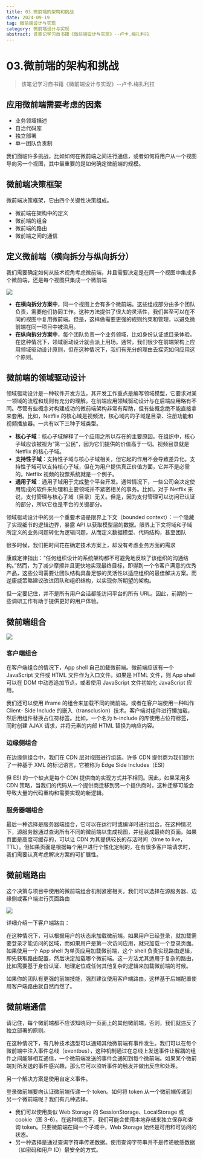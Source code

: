 ```yaml
---
title: 03.微前端的架构和挑战
date: 2024-09-19
tag: 微前端设计与实现
category: 微前端设计与实现
abstract: 该笔记学习自书籍《微前端设计与实现》--卢卡.梅扎利拉
---
```


# 03.微前端的架构和挑战

> 该笔记学习自书籍《微前端设计与实现》--卢卡.梅扎利拉


## 应用微前端需要考虑的因素

- 业务领域描述
- 自治代码库
- 独立部署
- 单一团队负责制

我们面临许多挑战，比如如何在微前端之间进行通信，或者如何将用户从一个视图导向另一个视图，其中最重要的是如何确定微前端的规模。

## 微前端决策框架

微前端决策框架，它由四个关键性决策组成。

- 微前端在架构中的定义
- 微前端的组合
- 微前端的路由
- 微前端之间的通信

## 定义微前端（横向拆分与纵向拆分）

我们需要确定如何从技术视角考虑微前端，并且需要决定是在同一个视图中集成多个微前端，还是每个视图只集成一个微前端

![](https://oss.justin3go.com/blogs/Pasted%20image%2020230903151906.png)

- **在横向拆分方案中**，同一个视图上会有多个微前端。这些组成部分由多个团队负责，需要他们协同工作。这种方法提供了很大的灵活性，我们甚至可以在不同的视图中复用微前端。但是，这样做需要更强的规则约束和管理，以避免微前端在同一项目中被滥用。
- **在纵向拆分方案中**，每个团队负责一个业务领域，比如身份认证或目录体验。在这种情况下，领域驱动设计就会派上用场。通常，我们很少在前端架构上应用领域驱动设计原则，但在这种情况下，我们有充分的理由去探究如何应用这个原则。

## 微前端的领域驱动设计

领域驱动设计是一种软件开发方法，其开发工作重点是编写领域模型，它要求对某一领域的流程和规则有充分的理解。在前端应用领域驱动设计与在后端应用略有不同。尽管有些概念对构建成功的微前端架构非常有帮助，但有些概念绝不能直接拿来套用。比如，Netflix 的核心域是视频流，核心域内的子域是目录、注册功能和视频播放器。一共有以下三种子域类型。

- **核心子域**：核心子域解释了一个应用之所以存在的主要原因。在组织中，核心子域应该被视为“第一公民”，因为它们提供的价值高于一切。视频目录就是 Netflix 的核心子域。
- **支持性子域**：支持性子域与核心子域相关，但它起的作用不会导致差异化。支持性子域可以支持核心子域，但在为用户提供真正价值方面，它并不是必需的。Netflix 视频的投票系统就是一个例子。
- **通用子域**：通用子域用于完成整个平台开发。通常情况下，一些公司会决定使用现成的软件来处理和主要领域并不紧密相关的事务。比如，对于 Netflix 来说，支付管理与核心子域（目录）无关。但是，因为支付管理可以访问已认证的部分，所以它也是平台的关键部分。

领域驱动设计中的另一个重要术语是限界上下文（bounded context）：一个隐藏了实现细节的逻辑边界，暴露 API 以获取模型层的数据。限界上下文将域和子域所定义的业务问题转化为逻辑问题，从而定义数据模型、代码结构，甚至团队

很多时候，我们把时间花在确定技术方案上，却没有考虑业务方面的需求

康威定律指出：“任何组织设计的系统架构都不可避免地反映了该组织的沟通结构。”然而，为了减少摩擦并且更快地实现最终目标，即得到一个令客户满意的优秀产品，这些公司需要让团队结构具备足够的灵活性以适应组织的最佳解决方案。而逆康威策略建议改进团队和组织结构，以实现你所期望的架构。

但一定要记住，并不是所有用户会话都能访问平台的所有 URL。因此，前期的一些调研工作有助于提供更好的用户体验。

## 微前端组合

![](https://oss.justin3go.com/blogs/Pasted%20image%2020230903154107.png)


### 客户端组合

在客户端组合的情况下，App shell 自己加载微前端。微前端应该有一个 JavaScript 文件或 HTML 文件作为入口文件。如果是 HTML 文件，则 App shell 可以在 DOM 中动态追加节点，或者使用 JavaScript 文件初始化 JavaScript 应用。

我们还可以使用 iframe 的组合来加载不同的微前端，或者在客户端使用一种叫作 Client- Side Include 的嵌入（transclusion）技术。客户端对组件进行懒加载，然后用组件替换占位符标签。比如，一个名为 h-include 的库使用占位符标签，同时创建 AJAX 请求，并将元素的内部 HTML 替换为响应内容。

### 边缘侧组合

在边缘侧组合中，我们在 CDN 层对视图进行组装。许多 CDN 提供商为我们提供了一种基于 XML 的标记语言，它被称为 Edge Side Includes（ESI）

但 ESI 的一个缺点是每个 CDN 提供商的实现方式并不相同。因此，如果采用多 CDN 策略，当我们的代码从一个提供商迁移到另一个提供商时，这种迁移可能会导致大量的代码重构和需要实现的新逻辑。

### 服务器端组合

最后一种选择是服务器端组合，它可以在运行时或编译时进行组合。在这种情况下，源服务器通过查询所有不同的微前端以生成视图，并组装成最终的页面。如果页面是高度可缓存的，可以让 CDN 为其提供较长的存活时间（time to live，TTL）。但如果页面是根据每个用户进行个性化定制的，在有很多客户端请求时，我们需要认真考虑解决方案的可扩展性。   

## 微前端路由

这个决策与项目中使用的微前端组合机制紧密相关。我们可以选择在源服务器、边缘侧或客户端进行页面路由

![](https://oss.justin3go.com/blogs/Pasted%20image%2020230903162801.png)

详细介绍一下客户端路由：

在这种情况下，可以根据用户的状态来加载微前端。如果用户已经登录，就加载需要登录才能访问的区域，而如果用户是第一次访问应用，就只加载一个登录页面。如果使用一个 App shell 为单页应用加载微前端，这个 shell 负责实现路由逻辑，即先获取路由配置，然后决定加载哪个微前端。这一方法尤其适用于复杂的路由，比如需要基于身份认证、地理定位或任何其他复杂的逻辑来加载微前端的时候。

如果你的团队有更强的前端技能，强烈建议使用客户端路由，这样基于后端配置使用客户端路由就自然而然了。

## 微前端通信

请记住，每个微前端都不应该知晓同一页面上的其他微前端，否则，我们就违反了独立部署的原则。

在这种情况下，有几种技术选型可以通知其他微前端有事件发生。我们可以在每个微前端中注入事件总线（eventbus），这种机制通过在总线上发送事件让解耦的组件之间能够相互通信，一个微前端发送的事件会通知到每个微前端。如果某个微前端对所发送的事件感兴趣，那么它可以监听事件的触发并做出反应和处理。

另一个解决方案是使用自定义事件。

登录微前端要向认证微前端传递一个 token。如何将 token 从一个微前端传递到另一个微前端呢？我们有几种选择。

- 我们可以使用类似 Web Storage 的 SessionStorage、LocalStorage 或 cookie（图 3-6）。在这种情况下，我们可能会使用本地存储来独立保存和查询 token。只要微前端在同一个子域中，Web Storage 始终是可用和可访问的状态。
- 另一种选择是通过查询字符串传递数据。使用查询字符串并不是传递敏感数据（如密码和用户 ID）最安全的方式。

